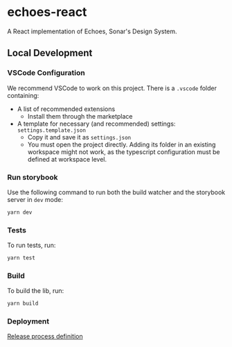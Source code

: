 # echoes-react

A React implementation of Echoes, Sonar's Design System.

## Local Development

### VSCode Configuration

We recommend VSCode to work on this project. There is a `.vscode` folder containing:

- A list of recommended extensions
  - Install them through the marketplace
- A template for necessary (and recommended) settings: `settings.template.json`
  - Copy it and save it as `settings.json`
  - You must open the project directly. Adding its folder in an existing workspace might not work, as the typescript configuration must be defined at workspace level.

### Run storybook

Use the following command to run both the build watcher and the storybook server in `dev` mode:

```bash
yarn dev
```

### Tests

To run tests, run:

```bash
yarn test
```

### Build

To build the lib, run:

```bash
yarn build
```

### Deployment

[Release process definition](docs/RELEASING.md)


